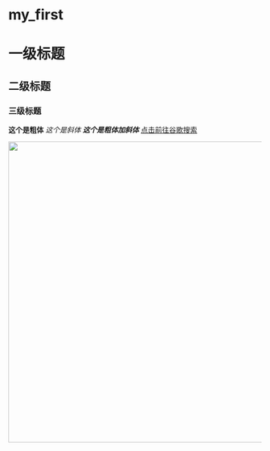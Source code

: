 # my_first
# 一级标题
## 二级标题
### 三级标题
**这个是粗体**
*这个是斜体*
***这个是粗体加斜体***
[点击前往谷歌搜索](https://www.google.com.hk/)

<div align=center><img width="800" height="600" src="https://i.loli.net/2018/09/05/5b8f8194dbbc1.jpg"/></div>
